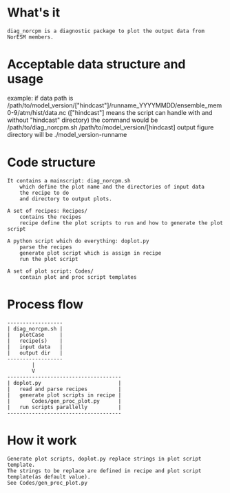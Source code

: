 # What's it
    diag_norcpm is a diagnostic package to plot the output data from NorESM members.

# Acceptable data structure and usage
example:
    if data path is 
        /path/to/model_version/["hindcast"]/runname_YYYYMMDD/ensemble_mem0-9/atm/hist/data.nc
        (["hindcast"] means the script can handle with and without "hindcast" directory)
    the command would be
        /path/to/diag_norcpm.sh  /path/to/model_version/[hindcast]
    output figure directory will be
        ./model_version-runname

# Code structure
    It contains a mainscript: diag_norcpm.sh
        which define the plot name and the directories of input data
        the recipe to do
        and directory to output plots.

    A set of recipes: Recipes/
        contains the recipes
        recipe define the plot scripts to run and how to generate the plot script

    A python script which do everything: doplot.py
        parse the recipes
        generate plot script which is assign in recipe
        run the plot script

    A set of plot script: Codes/
        contain plot and proc script templates


# Process flow
```
------------------
| diag_norcpm.sh |
|   plotCase     |
|   recipe(s)    |
|   input data   |
|   output dir   |
------------------
        |
        V
-------------------------------------
| doplot.py                         |
|   read and parse recipes          |
|   generate plot scripts in recipe |
|       Codes/gen_proc_plot.py      |
|   run scripts parallelly          |
-------------------------------------
```


# How it work
    Generate plot scripts, doplot.py replace strings in plot script template.
    The strings to be replace are defined in recipe and plot script template(as default value).
    See Codes/gen_proc_plot.py

